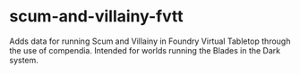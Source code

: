 # scum-and-villainy-fvtt
Adds data for running Scum and Villainy in Foundry Virtual Tabletop through the use of compendia. Intended for worlds running the Blades in the Dark system.
